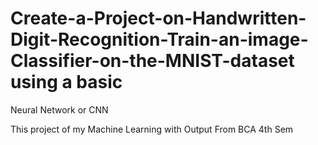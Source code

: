 # Create-a-Project-on-Handwritten-Digit-Recognition-Train-an-image-Classifier-on-the-MNIST-dataset using a basic
Neural Network or CNN 

This project of my Machine Learning with Output From BCA 4th Sem 




